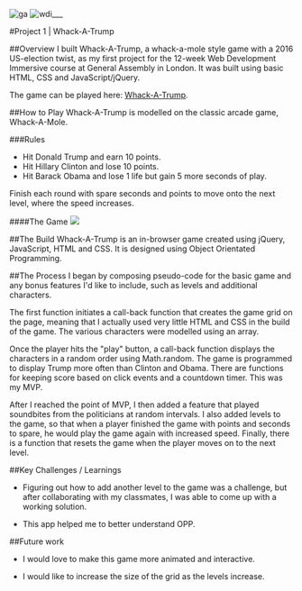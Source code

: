 ![ga](https://cloud.githubusercontent.com/assets/20629455/23824362/2c9817c2-066d-11e7-8988-7b1eefc6d628.jpg)![wdi](https://cloud.githubusercontent.com/assets/20629455/23824363/2ddeaa7e-066d-11e7-8630-f7c890c9f1c1.png)___<br>

#Project 1 | Whack-A-Trump##OverviewI built Whack-A-Trump, a whack-a-mole style game with a 2016 US-election twist, as my first project for the 12-week Web Development Immersive course at General Assembly in London. It was built using basic HTML, CSS and JavaScript/jQuery.The game can be played here: [Whack-A-Trump](https://whack-a-trump.herokuapp.com/).##How to PlayWhack-A-Trump is modelled on the classic arcade game, Whack-A-Mole. ###Rules<ul><li>Hit Donald Trump and earn 10 points.</li><li>Hit Hillary Clinton and lose 10 points.</li><li>Hit Barack Obama and lose 1 life but gain 5 more seconds of play.</li></ul>Finish each round with spare seconds and points to move onto the next level, where the speed increases.

####The Game
![](https://cloud.githubusercontent.com/assets/22897108/23888706/4401e4c2-0881-11e7-8ed9-ec30ecfc19a1.jpeg)

##The BuildWhack-A-Trump is an in-browser game created using jQuery, JavaScript, HTML and CSS. It is designed using Object Orientated Programming.
##The ProcessI began by composing pseudo-code for the basic game and any bonus features I'd like to include, such as levels and additional characters.The first function initiates a call-back function that creates the game grid on the page, meaning that I actually used very little HTML and CSS in the build of the game. The various characters were modelled using an array. Once the player hits the "play" button, a call-back function displays the characters in a random order using Math.random. The game is programmed to display Trump more often than Clinton and Obama. There are functions for keeping score based on click events and a countdown timer. This was my MVP.After I reached the point of MVP, I then added a feature that played soundbites from the politicians at random intervals. I also added levels to the game, so that when a player finished the game with points and seconds to spare, he would play the game again with increased speed. Finally, there is a function that resets the game when the player moves on to the next level.##Key Challenges / Learnings- Figuring out how to add another level to the game was a challenge, but after collaborating with my classmates, I was able to come up with a working solution.- This app helped me to better understand OPP.##Future work- I would love to make this game more animated and interactive.- I would like to increase the size of the grid as the levels increase. 